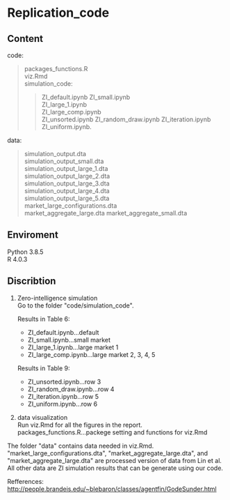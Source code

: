 # Replication_code

## Content  
code:  
> packages_functions.R  
> viz.Rmd  
> simulation_code:  
>> ZI_default.ipynb 
>> ZI_small.ipynb  
>> ZI_large_1.ipynb  
>> ZI_large_comp.ipynb  
>> ZI_unsorted.ipynb 
>> ZI_random_draw.ipynb 
>> ZI_iteration.ipynb 
>> ZI_uniform.ipynb.  

  
data:  
> simulation_output.dta  
> simulation_output_small.dta  
> simulation_output_large_1.dta  
> simulation_output_large_2.dta   
> simulation_output_large_3.dta  
> simulation_output_large_4.dta  
> simulation_output_large_5.dta  
> market_large_configurations.dta  
> market_aggregate_large.dta
> market_aggregate_small.dta

## Enviroment  
Python 3.8.5  
R      4.0.3  

## Discribtion

1. Zero-intelligence simulation  
    Go to the folder "code/simulation_code".   
    
    Results in Table 6: 
    - ZI_default.ipynb...default  
    - ZI_small.ipynb...small market  
    - ZI_large_1.ipynb...large market 1  
    - ZI_large_comp.ipynb...large market 2, 3, 4, 5
    
    Results in Table 9:  
    - ZI_unsorted.ipynb...row 3  
    - ZI_random_draw.ipynb...row 4  
    - ZI_iteration.ipynb...row 5  
    - ZI_uniform.ipynb...row 6  

2. data visualization  
Run viz.Rmd for all the figures in the report.  
packages_functions.R...packege setting and functions for viz.Rmd

The folder "data" contains data needed in viz.Rmd. "market_large_configurations.dta", "market_aggregate_large.dta", and "market_aggregate_large.dta" are processed version of data from Lin et al. All other data are ZI simulation results that can be generate using our code.  

Refferences:  
http://people.brandeis.edu/~blebaron/classes/agentfin/GodeSunder.html

